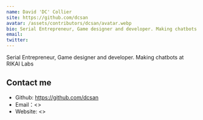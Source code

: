 ```yaml
---
name: David 'DC' Collier
site: https://github.com/dcsan
avatar: /assets/contributors/dcsan/avatar.webp
bio: Serial Entrepreneur, Game designer and developer. Making chatbots at RIKAI Labs
email:
twitter:
---
```


Serial Entrepreneur, Game designer and developer. Making chatbots at RIKAI Labs

## Contact me

- Github: <https://github.com/dcsan>
- Email：<>
- Website: <>
